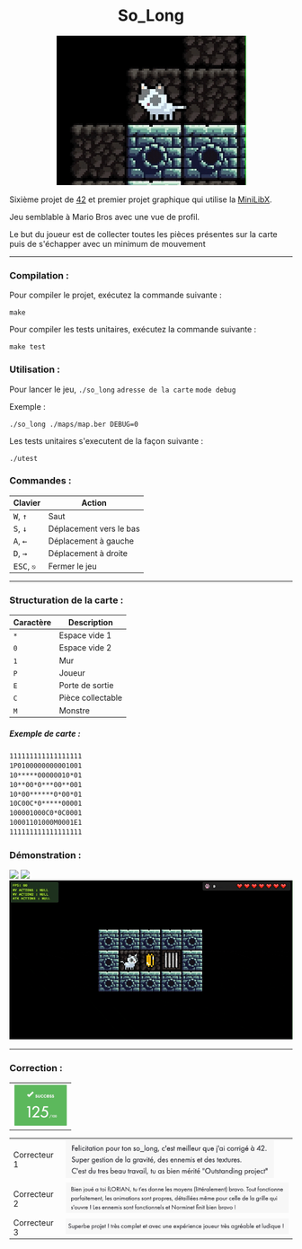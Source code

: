 <h1 align="center">So_Long</h1>

<div align="center"><img src="./img/video4.gif" /></div>

Sixième projet de [42](https://42.fr/) et premier projet graphique qui utilise la [MiniLibX](https://harm-smits.github.io/42docs/libs/minilibx).

Jeu semblable à Mario Bros avec une vue de profil.

Le but du joueur est de collecter toutes les pièces présentes sur la carte puis de s'échapper avec un minimum de mouvement

---

### Compilation :

Pour compiler le projet, exécutez la commande suivante :

```
make
```

Pour compiler les tests unitaires, exécutez la commande suivante :

```
make test
```

### Utilisation :

Pour lancer le jeu, `./so_long` `adresse de la carte` `mode debug`

Exemple :

```
./so_long ./maps/map.ber DEBUG=0
```

Les tests unitaires s'executent de la façon suivante :

```
./utest
```

### Commandes :

| Clavier | Action |
|---|---|
| <kbd>W</kbd>, <kbd>↑</kbd>| Saut |
| <kbd>S</kbd>, <kbd>↓</kbd>| Déplacement vers le bas |
| <kbd>A</kbd>, <kbd>←</kbd>| Déplacement à gauche |
| <kbd>D</kbd>, <kbd>→</kbd>| Déplacement à droite |
| <kbd>ESC</kbd>, `⎋`| Fermer le jeu |
---
### Structuration de la carte :

| Caractère | Description|
|--|--|
| `*` | Espace vide 1 |
| `0` | Espace vide 2 |
| `1` | Mur |
| `P` | Joueur |
| `E` | Porte de sortie |
| `C` | Pièce collectable |
| `M` | Monstre |

##### Exemple de carte :

```txt
111111111111111111
1P0100000000001001
10*****00000010*01
10**00*0***00**001
10*00******0*00*01
10C00C*0*****00001
100001000C0*0C0001
10001101000M0001E1
111111111111111111
```

### Démonstration :

<img src="./img/video1.gif" />
 
<img src="./img/video2.gif" />
 
<img src="./img/video3.gif" />

---
### Correction :

| |
| --- |
| <img src="./img/note.png" style="zoom: 50%;" /> |

| | |
| --- | --- |
| Correcteur 1 | <img src="./img/correction1.png" style="zoom: 67%;" /> |
| Correcteur 2 | <img src="./img/correction2.png" style="zoom:67%;" /> |
| Correcteur 3 | <img src="./img/correction3.png" style="zoom:67%;" /> |
